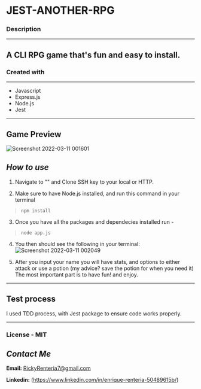 # JEST-ANOTHER-RPG

### **Description**
--------------------
A CLI RPG game that's fun and easy to install.
--------        

###     **Created with**
----

- Javascript
- Express.js
- Node.js
- Jest

-----

## **Game Preview** 
![Screenshot 2022-03-11 001601](https://user-images.githubusercontent.com/69219899/157829043-d6ad5407-541a-4ce3-84db-a5b9b3f0457d.jpg)


## ___How to use___

1. Navigate to "" and Clone SSH key to your local or HTTP. 

2. Make sure to have Node.js installed, and run this command in your terminal
> `npm install ` 

3.  Once you have all the packages and dependecies installed run -
> `node app.js `

4. You then should see the following in your terminal:
![Screenshot 2022-03-11 002049](https://user-images.githubusercontent.com/69219899/157829827-be9f7489-3162-40f2-821d-4e807ff4474c.jpg)




5. After you input your name you will have stats, and options to either attack or use a potion (my advice? save the potion for when you need it) The most important part is to have fun! and enjoy.

---

## **Test process**

I used TDD process, with Jest package to ensure code works properly.

---
### License - **MIT**

## *Contact Me*


**Email:** RickyRenteria7@gmail.com

**Linkedin:** 
(https://www.linkedin.com/in/enrique-renteria-50489615b/)
